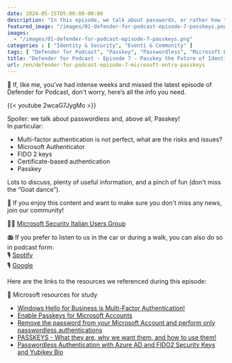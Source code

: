 ```yaml
---
date: 2024-05-15T05:00:00-00:00
description: "In this episode, we talk about passwords, or rather how to avoid passwords by moving towards the concept of passwordless!"
featured_image: "/images/01-defender-for-podcast-episode-7-passkeys.png"
images:
  - "/images/01-defender-for-podcast-episode-7-passkeys.png"
categories : [ "Identity & Security", "Eventi & Community" ]
tags: [ "Defender for Podcast", "Passkey", "Passwordless", "Microsoft Entra", "Video" ]
title: "Defender for Podcast - Episode 7 - Passkey the Future of Identity"
url: /en/defender-for-podcast-episode-7-microsoft-entra-passkeys
---
```

🚨 If, like me, you've had intense weeks and missed the latest episode of Defender for Podcast, don't worry, here’s all the info you need.

{{< youtube 2wcaG7JygMo >}}

Spoiler: we talk about passwordless and, above all, Passkey!  
In particular:
- Multi-factor authentication is not perfect, what are the risks and issues?
- Microsoft Authenticator
- FIDO 2 keys
- Certificate-based authentication
- Passkey

Lots to discuss, plenty of useful information, and a pinch of fun (don't miss the “Goat dance”).

🚨 If you enjoy this content and want to make sure you don't miss any news, join our community!

🥷🏻 [Microsoft Security Italian Users Group](https://www.linkedin.com/groups/9051256/)

📻 If you prefer to listen to us in the car or during a walk, you can also do so in podcast form:  
🎙️ [Spotify](https://open.spotify.com/show/6DYut6ML56sjtLJB6YGI7i)  
🎙️ [Google](https://podcasts.google.com/feed/aHR0cHM6Ly9hbmNob3IuZm0vcy83ZjFhMjQ3NC9wb2RjYXN0L3Jzcw?sa=X&ved=2ahUKEwjRsPbfnOP1AhW2yLsIHRYcDwkQ9sEGegQIARAC)

Here are the links to the resources we referenced during this episode:

📌 Microsoft resources for study
- [Windows Hello for Business is Multi-Factor Authentication!](https://youtu.be/pU-xzhdUnCA?si=GwaDHYNQoY0r_WTd) 
- [Enable Passkeys for Microsoft Accounts](https://www.nicolaferrini.it/ita/blog/1356-abilitare-passkey-per-i-microsoft-accounts.html) 
- [Remove the password from your Microsoft Account and perform only passwordless authentications](https://www.nicolaferrini.it/ita/blog/1344-rimuovere-la-password-dal-microsoft-account-ed-effettuare-solo-autenticazioni-passwordless.html)
- [PASSKEYS - What they are, why we want them, and how to use them!](https://youtu.be/RWcXKQcwBRY?si=wYtbP3JvB8QHnOWq)
- [Passwordless Authentication with Azure AD and FIDO2 Security Keys and Yubikey Bio](https://youtu.be/XJwGvqUYEkg?si=QyTHk-uwDbiTXEUO)
